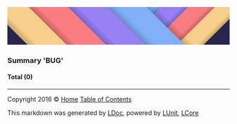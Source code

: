 ![](LDoc/LDoc/Content/LDoc-banner-small.png "")

### Summary 'BUG'

#### Total (0)



---

Copyright 2016 &copy; [Home](LDoc/README.md) [Table of Contents](LDoc/TableOfContents.md)

This markdown was generated by [LDoc](https://github.com/CodeSingularity/LDoc), powered by [LUnit](https://github.com/CodeSingularity/LUnit), [LCore](https://github.com/CodeSingularity/LCore)
